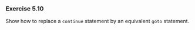 ### Exercise 5.10
Show how to replace a `continue` statement by an equivalent `goto` statement.

<!--
### Solution
Label the end of the loop and `goto` that label:

```c
for (i = 0; i <= 10; i++) {
    if (i % 2 == 1)
        continue;
    printf("%d ", i);
}
```

is the same as

```c
for (i = 0; i <= 10; i++) {
    if (i % 2 == 1)
        goto end;
    printf("%d ", i);
    end:
}
```
